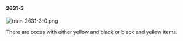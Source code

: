#### 2631-3
![train-2631-3-0.png](https://github.com/lil-lab/nlvr/raw/master/nlvr/train/images/42/train-2631-3-0.png "train-2631-3-0.png")

There are boxes with either yellow and black or black and yellow items.